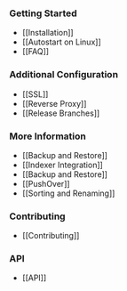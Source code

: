 ### Getting Started ###
- [[Installation]]
- [[Autostart on Linux]]
- [[FAQ]]

### Additional Configuration ###
- [[SSL]]
- [[Reverse Proxy]]
- [[Release Branches]]

### More Information ###
- [[Backup and Restore]]
- [[Indexer Integration]]
- [[Backup and Restore]]
- [[PushOver]]
- [[Sorting and Renaming]]

### Contributing ###
- [[Contributing]]

### API ###
- [[API]]
